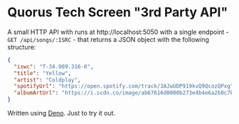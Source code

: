 # Quorus Tech Screen "3rd Party API"

A small HTTP API with runs at http://localhost:5050 with a single endpoint - `GET /api/songs/:ISRC` - that returns a JSON object with the following structure:

```json
{
  "iswc": "T-34.989.316-0",
  "title": "Yellow",
  "artist": "Coldplay",
  "spotifyUrl": "https://open.spotify.com/track/3AJwUDP919kvQ9QcozQPxg",
  "albumArtUrl": "https://i.scdn.co/image/ab67616d0000b273e4b4e6a2b8c7b3b0b3b0b3b0"
}
```

Written using [Deno](https://deno.land/). Just to try it out.
